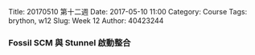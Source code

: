 Title: 20170510 第十二週
Date: 2017-05-10 11:00
Category: Course
Tags: brython, w12
Slug: Week 12
Author: 40423244

<h3>Fossil SCM 與 Stunnel 啟動整合</h3>



